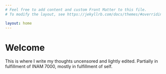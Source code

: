 ```yaml
---
# Feel free to add content and custom Front Matter to this file.
# To modify the layout, see https://jekyllrb.com/docs/themes/#overriding-theme-defaults

layout: home
---
```


# Welcome
This is where I write my thoughts uncensored and lightly edited. Partially in fulfillment of INAM 7000, mostly in fulfillment of self. 
